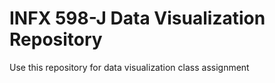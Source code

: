 # INFX 598-J Data Visualization Repository

Use this repository for data visualization class assignment